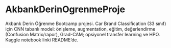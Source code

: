 # AkbankDerinOgrenmeProje
Akbank Derin Öğrenme Bootcamp projesi. Car Brand Classification (33 sınıf) için CNN tabanlı model: önişleme, augmentation, eğitim, değerlendirme (Confusion Matrix/rapor), Grad-CAM; opsiyonel transfer learning ve HPO. Kaggle notebook linki README’de.
